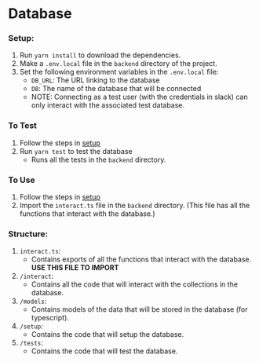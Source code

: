 # Database

### Setup:
1. Run `yarn install` to download the dependencies.
2. Make a `.env.local` file in the `backend` directory of the project.
3. Set the following environment variables in the `.env.local` file:
   - `DB_URL`: The URL linking to the database
   - `DB`: The name of the database that will be connected
   - NOTE: Connecting as a test user (with the credentials in slack) can only interact with the associated test database.

### To Test
1. Follow the steps in [setup](#setup)
2. Run `yarn test` to test the database
   - Runs all the tests in the `backend` directory.

### To Use
1. Follow the steps in [setup](#setup)
2. Import the `interact.ts` file in the `backend` directory. (This file has all the functions that interact with the database.)

### Structure:
1. `interact.ts`: 
    - Contains exports of all the functions that interact with the database. **USE THIS FILE TO IMPORT**
2. `/interact`: 
    - Contains all the code that will interact with the collections in the database.
3. `/models`: 
    - Contains models of the data that will be stored in the database (for typescript).
4. `/setup`: 
    - Contains the code that will setup the database.
5. `/tests`: 
    - Contains the code that will test the database.
